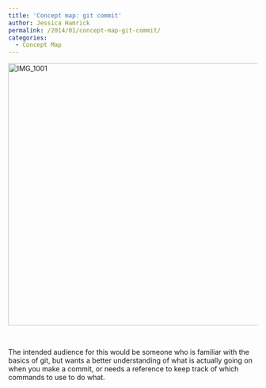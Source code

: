 ```yaml
---
title: 'Concept map: git commit'
author: Jessica Hamrick
permalink: /2014/01/concept-map-git-commit/
categories:
  - Concept Map
---
```

[<img class="alignnone size-large wp-image-5524" alt="IMG_1001" src="http://teaching.software-carpentry.org/wp-content/uploads/2014/01/IMG_1001-1024x768.jpg" width="707" height="530" />][1]

&nbsp;

The intended audience for this would be someone who is familiar with the basics of git, but wants a better understanding of what is actually going on when you make a commit, or needs a reference to keep track of which commands to use to do what.

 [1]: http://teaching.software-carpentry.org/wp-content/uploads/2014/01/IMG_1001.jpg
